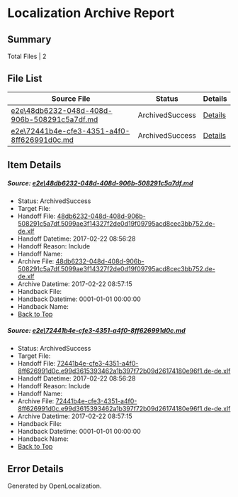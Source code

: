 # <a name='report-top'></a> Localization Archive Report

## Summary
 Total Files | 2

## File List
 Source File | Status | Details 
 ----------- | ------ | ------- 
 [e2e\48db6232-048d-408d-906b-508291c5a7df.md](https://github.com/OpenLocalizationTestOrg/ol-test4/blob/5b9c2fa90b8bb94c5ff94e00bc9e693c515c33e5/e2e/48db6232-048d-408d-906b-508291c5a7df.md) | ArchivedSuccess | [Details](#40f44a77a6b893b42db7b0f68639af1ac4333d1a3)
 [e2e\72441b4e-cfe3-4351-a4f0-8ff626991d0c.md](https://github.com/OpenLocalizationTestOrg/ol-test4/blob/5b9c2fa90b8bb94c5ff94e00bc9e693c515c33e5/e2e/72441b4e-cfe3-4351-a4f0-8ff626991d0c.md) | ArchivedSuccess | [Details](#30175a5e8b444025d9e663131a6322d688b35cfd6)

## Item Details
##### <a name='40f44a77a6b893b42db7b0f68639af1ac4333d1a3'></a> Source: [e2e\48db6232-048d-408d-906b-508291c5a7df.md](https://github.com/OpenLocalizationTestOrg/ol-test4/blob/5b9c2fa90b8bb94c5ff94e00bc9e693c515c33e5/e2e/48db6232-048d-408d-906b-508291c5a7df.md)
* Status: ArchivedSuccess
* Target File: 
* Handoff File: [48db6232-048d-408d-906b-508291c5a7df.5099ae3f14327f2de0d19f09795acd8cec3bb752.de-de.xlf](https://github.com/OpenLocalizationTestOrg/ol-test4-handoff/blob/045eba1bc431995634964b5f7eea181aa0041513/ol-handoff/OpenLocalizationTestOrg/ol-test4-dede/xinjiang/48db6232-048d-408d-906b-508291c5a7df.5099ae3f14327f2de0d19f09795acd8cec3bb752.de-de.xlf)
* Handoff Datetime: 2017-02-22 08:56:28
* Handoff Reason: Include
* Handoff Name: 
* Archive File: [48db6232-048d-408d-906b-508291c5a7df.5099ae3f14327f2de0d19f09795acd8cec3bb752.de-de.xlf](https://github.com/OpenLocalizationTestOrg/ol-test4-handoff/blob/09b51b717a042c47022b54dcb74c8cd22d608da5/ol-archive/OpenLocalizationTestOrg/ol-test4-dede/xinjiang/48db6232-048d-408d-906b-508291c5a7df.5099ae3f14327f2de0d19f09795acd8cec3bb752.de-de.xlf)
* Archive Datetime: 2017-02-22 08:57:15
* Handback File: 
* Handback Datetime: 0001-01-01 00:00:00
* Handback Name: 
* [Back to Top](#report-top)

##### <a name='30175a5e8b444025d9e663131a6322d688b35cfd6'></a> Source: [e2e\72441b4e-cfe3-4351-a4f0-8ff626991d0c.md](https://github.com/OpenLocalizationTestOrg/ol-test4/blob/5b9c2fa90b8bb94c5ff94e00bc9e693c515c33e5/e2e/72441b4e-cfe3-4351-a4f0-8ff626991d0c.md)
* Status: ArchivedSuccess
* Target File: 
* Handoff File: [72441b4e-cfe3-4351-a4f0-8ff626991d0c.e99d3615393462a1b397f72b09d26174180e96f1.de-de.xlf](https://github.com/OpenLocalizationTestOrg/ol-test4-handoff/blob/045eba1bc431995634964b5f7eea181aa0041513/ol-handoff/OpenLocalizationTestOrg/ol-test4-dede/xinjiang/72441b4e-cfe3-4351-a4f0-8ff626991d0c.e99d3615393462a1b397f72b09d26174180e96f1.de-de.xlf)
* Handoff Datetime: 2017-02-22 08:56:28
* Handoff Reason: Include
* Handoff Name: 
* Archive File: [72441b4e-cfe3-4351-a4f0-8ff626991d0c.e99d3615393462a1b397f72b09d26174180e96f1.de-de.xlf](https://github.com/OpenLocalizationTestOrg/ol-test4-handoff/blob/09b51b717a042c47022b54dcb74c8cd22d608da5/ol-archive/OpenLocalizationTestOrg/ol-test4-dede/xinjiang/72441b4e-cfe3-4351-a4f0-8ff626991d0c.e99d3615393462a1b397f72b09d26174180e96f1.de-de.xlf)
* Archive Datetime: 2017-02-22 08:57:15
* Handback File: 
* Handback Datetime: 0001-01-01 00:00:00
* Handback Name: 
* [Back to Top](#report-top)


## Error Details

Generated by OpenLocalization.
